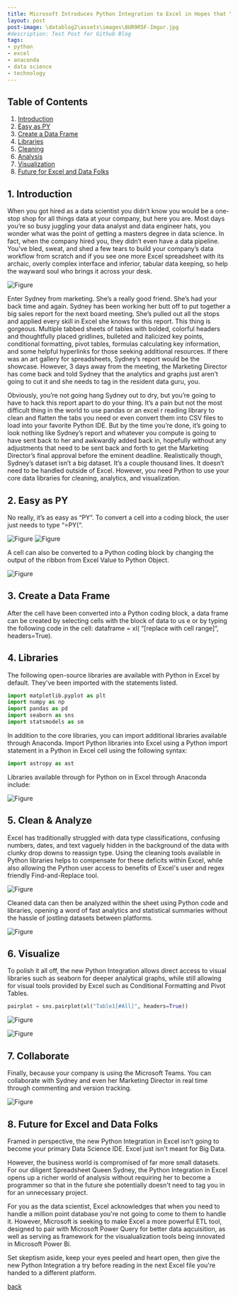 ```yaml
---
title: Microsoft Introduces Python Integration to Excel in Hopes that You’ll Hate It Less
layout: post
post-image: \datablog2\assets\images\8UR9R5F-Imgur.jpg
#description: Test Post for Github Blog
tags:
- python
- excel
- anaconda
- data science
- technology
---
```

## Table of Contents

1. [Introduction](#1-introduction)
2. [Easy as PY](#2-easy-as-py)
3. [Create a Data Frame](#3-create-a-data-frame)
4. [Libraries](#4-libraries)
5. [Cleaning](#5-cleaning)
6. [Analysis](#6-analysis)
7. [Visualization](#7-visualization)
8. [Future for Excel and Data Folks](#8-future-for-excel-and-data-folks)


## 1. Introduction

When you got hired as a data scientist you didn’t know you would be a one-stop shop for all things data at your company, but here you are. Most days you’re so busy juggling your data analyst and data engineer hats, you wonder what was the point of getting a masters degree in data science. In fact, when the company hired you, they didn’t even have a data pipeline. You’ve bled, sweat, and shed a few tears to build your company’s data workflow from scratch and if you see one more Excel spreadsheet with its archaic, overly complex interface and inferior, tabular data keeping, so help the wayward soul who brings it across your desk.

![Figure]({{site.url}}/assets/images/meme1.png)

Enter Sydney from marketing. She’s a really good friend. She’s had your back time and again. Sydney has been working her butt off to put together a big sales report for the next board meeting. She’s pulled out all the stops and applied every skill in Excel she knows for this report. This thing is gorgeous. Multiple tabbed sheets of tables with bolded, colorful headers and thoughtfully placed gridlines, bulleted and italicized key points, conditional formatting, pivot tables, formulas calculating key information, and some helpful hyperlinks for those seeking additional resources. If there was an art gallery for spreadsheets, Sydney’s report would be the showcase. However, 3 days away from the meeting, the Marketing Director has come back and told Sydney that the analytics and graphs just aren’t going to cut it and she needs to tag in the resident data guru, you.

Obviously, you’re not going hang Sydney out to dry, but you’re going to have to hack this report apart to do your thing. It’s a pain but not the most difficult thing in the world to use pandas or an excel r reading library to clean and flatten the tabs you need or even convert them into CSV files to load into your favorite Python IDE. But by the time you’re done, it’s going to look nothing like Sydney’s report and whatever you compute is going to have sent back to her and awkwardly added back in, hopefully without any adjustments that need to be sent back and forth to get the Marketing Director’s final approval before the eminent deadline.
Realistically though, Sydney’s dataset isn’t a big dataset. It’s a couple thousand lines. It doesn’t need to be handled outside of Excel. However, you need Python to use your core data libraries for cleaning, analytics, and visualization.


## 2. Easy as PY

No really, it’s as easy as “PY”. To convert a cell into a coding block, the user just needs to type “=PY(“.

![Figure]({{site.url}}/assets/images/Py1.png)
![Figure]({{site.url}}/assets/images/Py2.png)

A cell can also be converted to a Python coding block by changing the output of the ribbon from Excel Value to Python Object.

![Figure]({{site.url}}/assets/images/Py3.png)


## 3. Create a Data Frame

After the cell have been converted into a Python coding block, a data frame can be created by selecting cells with the block of data to us	e or by typing the following code in the cell: dataframe = xl( “[replace with cell range]“, headers=True). 

## 4. Libraries

The following open-source libraries are available with Python in Excel by default. They've been imported with the statements listed. 

```python
import matplotlib.pyplot as plt
import numpy as np
import pandas as pd
import seaborn as sns
import statsmodels as sm
```

In addition to the core libraries, you can import additional libraries available through Anaconda. Import Python libraries into Excel using a Python import statement in a Python in Excel cell using the following syntax:

```python
import astropy as ast
```
Libraries available through for Python on in Excel through Anaconda include:

![Figure]({{site.url}}/assets/images/chart1.png)

## 5. Clean & Analyze

Excel has traditionally struggled with data type classifications, confusing numbers, dates, and text vaguely hidden in the background of the data with clunky drop downs to reassign type. Using the cleaning tools available in Python libraries helps to compensate for these deficits within Excel, while also allowing the Python user access to benefits of Excel's user and regex friendly Find-and-Replace tool.

![Figure]({{site.url}}/assets/images/extract1.png)

Cleaned data can then be analyzed within the sheet using Python code and libraries, opening a word of fast analytics and statistical summaries without the hassle of jostling datasets between platforms.

![Figure]({{site.url}}/assets/images/Py7.png)

## 6. Visualize

To polish it all off, the new Python Integration allows direct access to visual libraries such as seaborn for deeper analytical graphs, while still allowing for visual tools provided by Excel such as Conditional Formatting and Pivot Tables.

```python
pairplot = sns.pairplot(xl("Table1[#All]", headers=True))
```

![Figure]({{site.url}}/assets/images/Py5.png)

![Figure]({{site.url}}/assets/images/Py6.png)

## 7. Collaborate

Finally, because your company is using the Microsoft Teams. You can collaborate with Sydney and even her Marketing Director in real time through commenting and version tracking.

![Figure]({{site.url}}/assets/images/Py8.png)

## 8. Future for Excel and Data Folks

Framed in perspective, the new Python Integration in Excel isn't going to become your primary Data Science IDE. Excel just isn't meant for Big Data. 

However, the business world is compromised of far more small datasets. For our diligent Spreadsheet Queen Sydney, the Python Integration in Excel opens up a richer world of analysis without requiring her to become a programmer so that in the future she potentially doesn't need to tag you in for an unnecessary project.

For you as the data scientist, Excel acknowledges that when you need to handle a million point database you're not going to come to them to handle it. However, Microsoft is seeking to make Excel a more powerful ETL tool, designed to pair with Microsoft Power Query for better data aqcuisition, as well as serving as framework for the visualualization tools being innovated in Microsoft Power Bi. 

Set skeptism aside, keep your eyes peeled and heart open, then give the new Python Integration a try before reading in the next Excel file you're handed to a different platform.

[back](../)